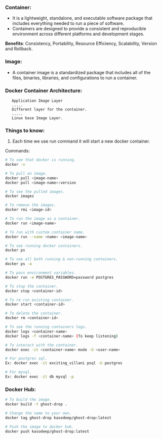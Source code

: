### Container:

- It is a lightweight, standalone, and executable software package that includes everything needed to run a piece of software.
- Containers are designed to provide a consistent and reproducible environment across different platforms and development stages.

**Benefits**:
Consistency, Portability, Resource Efficiency, Scalability, Version and Rollback.

### Image:

- A container image is a standardized package that includes all of the files, binaries, libraries, and configurations to run a container.

### Docker Container Architecture:

```
   Application Image Layer
   .....
   Different layer for the container.
   .....
   Linux base Image Layer.
```

### Things to know:

1.  Each time we use run command it will start a new docker container.

Commands:

```bash
# To see that docker is running.
docker -v

# To pull an image.
docker pull <image-name>
docker pull <image-name>:version

# To see the pulled images.
docker images

# To remove the images.
docker rmi <image-id>

# To run the image as a container.
docker run <image-name>

# To run with custom container name.
docker run --name <name> <image-name>

# To see running docker containers.
docker ps

# To see all both running & non-running containers.
docker ps -a

# To pass environment variables.
docker run -e POSTGRES_PASSWORD=password postgres

# To stop the container.
docker stop <container-id>

# To re run existing container.
docker start <container-id>

# To delete the container.
docker rm <container-id>

# To see the running containers logs.
docker logs <container-name>
docker logs -f <container-name> (To keep listening)

# To interact with the container.
docker exec -it <container-name> mode -U <user-name>

# For postgres sql.
Ex: docker exec -it exciting_villani psql -U postgres

# For mysql.
Ex: docker exec -it db mysql -p
```

### Docker Hub:

```bash
# To build the image.
docker build -t ghost-drop .

# Change the name to your own.
docker tag ghost-drop kasodeep/ghost-drop:latest

# Push the image to docker hub.
docker push kasodeep/ghost-drop:latest
```
